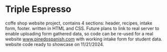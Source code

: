# Triple Espresso

coffe shop website project, contains 4 sections: header, recipes, intake form, footer.
written in HTML and CSS.
Future plans to link to real server to enable uploading form gathered data, so code can be re-used for a real website www.pinedospanish.com with working intake form for student data.
website code ready to showcase on 11/21/2024.
